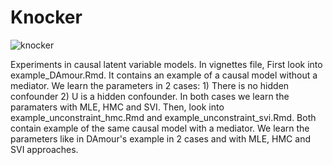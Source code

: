 # Knocker

![knocker](https://i.imgur.com/CoJIUke.png)

Experiments in causal latent variable models. In vignettes file, First look into example_DAmour.Rmd. It contains an example of a causal model without a mediator. We learn the parameters in 2 cases: 1) There is no hidden confounder 2) U is a hidden confounder. In both cases we learn the paramaters with MLE, HMC and SVI. Then, look into example_unconstraint_hmc.Rmd and example_unconstraint_svi.Rmd. Both contain example of the same causal model with a mediator. We learn the parameters like in DAmour's example in 2 cases and with MLE, HMC and SVI approaches.
